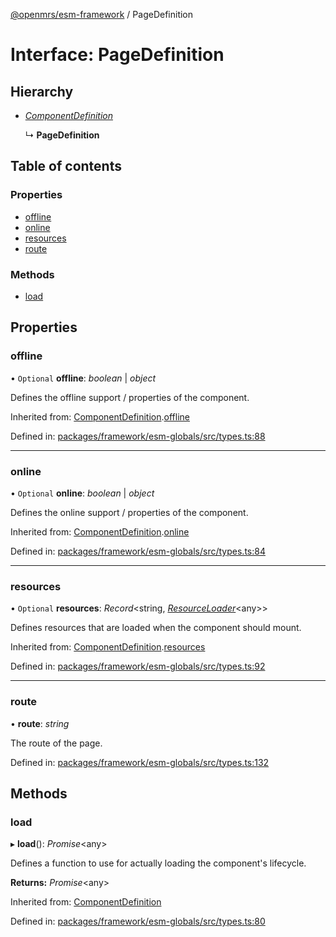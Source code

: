[@openmrs/esm-framework](../API.md) / PageDefinition

# Interface: PageDefinition

## Hierarchy

- [*ComponentDefinition*](componentdefinition.md)

  ↳ **PageDefinition**

## Table of contents

### Properties

- [offline](pagedefinition.md#offline)
- [online](pagedefinition.md#online)
- [resources](pagedefinition.md#resources)
- [route](pagedefinition.md#route)

### Methods

- [load](pagedefinition.md#load)

## Properties

### offline

• `Optional` **offline**: *boolean* \| *object*

Defines the offline support / properties of the component.

Inherited from: [ComponentDefinition](componentdefinition.md).[offline](componentdefinition.md#offline)

Defined in: [packages/framework/esm-globals/src/types.ts:88](https://github.com/openmrs/openmrs-esm-core/blob/master/packages/framework/esm-globals/src/types.ts#L88)

___

### online

• `Optional` **online**: *boolean* \| *object*

Defines the online support / properties of the component.

Inherited from: [ComponentDefinition](componentdefinition.md).[online](componentdefinition.md#online)

Defined in: [packages/framework/esm-globals/src/types.ts:84](https://github.com/openmrs/openmrs-esm-core/blob/master/packages/framework/esm-globals/src/types.ts#L84)

___

### resources

• `Optional` **resources**: *Record*<string, [*ResourceLoader*](resourceloader.md)<any\>\>

Defines resources that are loaded when the component should mount.

Inherited from: [ComponentDefinition](componentdefinition.md).[resources](componentdefinition.md#resources)

Defined in: [packages/framework/esm-globals/src/types.ts:92](https://github.com/openmrs/openmrs-esm-core/blob/master/packages/framework/esm-globals/src/types.ts#L92)

___

### route

• **route**: *string*

The route of the page.

Defined in: [packages/framework/esm-globals/src/types.ts:132](https://github.com/openmrs/openmrs-esm-core/blob/master/packages/framework/esm-globals/src/types.ts#L132)

## Methods

### load

▸ **load**(): *Promise*<any\>

Defines a function to use for actually loading the component's lifecycle.

**Returns:** *Promise*<any\>

Inherited from: [ComponentDefinition](componentdefinition.md)

Defined in: [packages/framework/esm-globals/src/types.ts:80](https://github.com/openmrs/openmrs-esm-core/blob/master/packages/framework/esm-globals/src/types.ts#L80)
